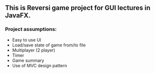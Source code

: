 ## This is Reversi game project for GUI lectures in JavaFX.

### Project assumptions:

 * Easy to use UI
 * Load/save state of game from/to file
 * Multiplayer (2 player)
 * Timer
 * Game summary
 * Use of MVC design pattern
 